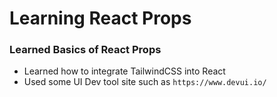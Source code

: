 # Learning React Props
### Learned Basics of React Props

* Learned how to integrate TailwindCSS into React
* Used some UI Dev tool site such as ``https://www.devui.io/``